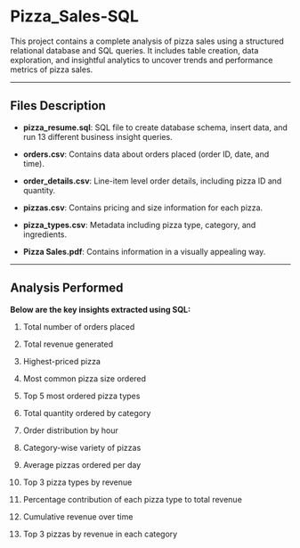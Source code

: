 # Pizza_Sales-SQL

This project contains a complete analysis of pizza sales using a structured relational database and SQL queries. It includes table creation, data exploration, and insightful analytics to uncover trends and performance metrics of pizza sales.

---
## Files Description

- **pizza_resume.sql**: SQL file to create database schema, insert data, and run 13 different business insight queries.

- **orders.csv**: Contains data about orders placed (order ID, date, and time).

- **order_details.csv**: Line-item level order details, including pizza ID and quantity.

- **pizzas.csv**: Contains pricing and size information for each pizza.

- **pizza_types.csv**: Metadata including pizza type, category, and ingredients.

- **Pizza Sales.pdf**: Contains information in a visually appealing way.

---
## Analysis Performed

**Below are the key insights extracted using SQL:**

1. Total number of orders placed

2. Total revenue generated

3. Highest-priced pizza

4. Most common pizza size ordered

5. Top 5 most ordered pizza types

6. Total quantity ordered by category

7. Order distribution by hour

8. Category-wise variety of pizzas

9. Average pizzas ordered per day

10. Top 3 pizza types by revenue

11. Percentage contribution of each pizza type to total revenue

12. Cumulative revenue over time

13. Top 3 pizzas by revenue in each category
